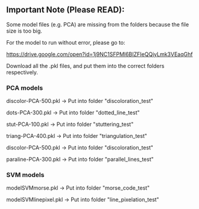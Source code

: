 ## Important Note (Please READ):

Some model files (e.g. PCA) are missing from the folders because the file size is too big.

For the model to run without error, please go to:

https://drive.google.com/open?id=1j9NC1SFPMl6BIZFIeQQjyLmk3VEaqGhf

Download all the .pkl files, and put them into the correct folders respectively.

### PCA models

discolor-PCA-500.pkl -> Put into folder "discoloration_test"

dots-PCA-300.pkl -> Put into folder "dotted_line_test"

stut-PCA-100.pkl -> Put into folder "stuttering_test"

triang-PCA-400.pkl -> Put into folder "triangulation_test"

discolor-PCA-500.pkl -> Put into folder "discoloration_test"

paraline-PCA-300.pkl -> Put into folder "parallel_lines_test"


### SVM models

modelSVMmorse.pkl -> Put into folder "morse_code_test"

modelSVMlinepixel.pkl -> Put into folder "line_pixelation_test"

